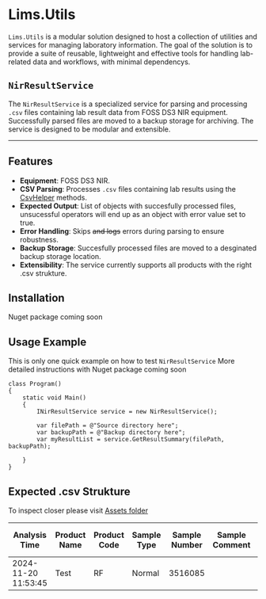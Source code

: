 # Lims.Utils

`Lims.Utils` is a modular solution designed to host a collection of utilities and services for managing laboratory information. The goal of the solution is to provide a suite of reusable, lightweight and effective tools for handling lab-related data and workflows, with minimal dependencys.

## `NirResultService`

The `NirResultService` is a specialized service for parsing and processing `.csv` files containing lab result data from FOSS DS3 NIR equipment. Successfully parsed files are moved to a backup storage for archiving. The service is designed to be modular and extensible.

---
## Features

- **Equipment**: FOSS DS3 NIR.
- **CSV Parsing**: Processes `.csv` files containing lab results using the [CsvHelper](https://github.com/poyrakie/Lims.Utils/blob/master/NirResult/Models/Helpers/CsvHelpers.cs) methods.
- **Expected Output**: List of objects with succesfully processed files, unsucessful operators will end up as an object with error value set to true.
- **Error Handling**: Skips ~~and logs~~ errors during parsing to ensure robustness.
- **Backup Storage**: Succesfully processed files are moved to a desginated backup storage location.
- **Extensibility**: The service currently supports all products with the right .csv strukture.

## Installation
Nuget package coming soon

## Usage Example

This is only one quick example on how to test `NirResultService`
More detailed instructions with Nuget package coming soon
```
class Program()
{
    static void Main()
    {
        INirResultService service = new NirResultService();

        var filePath = @"Source directory here";
        var backupPath = @"Backup directory here";
        var myResultList = service.GetResultSummary(filePath, backupPath);

    }
}
```

## Expected .csv Strukture

To inspect closer please visit [Assets folder](https://github.com/poyrakie/Lims.Utils/tree/master/NirResult/Assets)

|Analysis Time      |Product Name|Product Code|Sample Type|Sample Number|Sample Comment|Instrument Name|Instrument Serial Number|Test värde 1|Global H Avfall|Neighbourhood H Avfall|t-statistics Avfall|Test värde 2|Global H Fett|Neighbourhood H Fett|t-statistics Fett|Test värde 3|Global H FFA|Neighbourhood H FFA|t-statistics FFA|Test värde 4|Global H Glukosinolater|Neighbourhood H Glukosinolater|t-statistics Glukosinolater|Test värde 5|Global H Klorofyll|Neighbourhood H Klorofyll|t-statistics Klorofyll|Test värde 6|Global H Protein|Neighbourhood H Protein|t-statistics Protein|Test värde 7|Global H Vatten|Neighbourhood H Vatten|t-statistics Vatten|Test värde 8|Test limit1|Test limit 2|Test limit 3|Cup id|Cup type|
|-------------------|------------|------------|-----------|-------------|--------------|---------------|------------------------|------------|---------------|----------------------|-------------------|------------|-------------|--------------------|-----------------|------------|------------|-------------------|----------------|------------|-----------------------|------------------------------|---------------------------|------------|------------------|-------------------------|----------------------|------------|----------------|-----------------------|--------------------|------------|---------------|----------------------|-------------------|------------|-----------|------------|------------|------|--------|
|2024-11-20 11:53:45|Test        |RF          |Normal     |3516085      |              |NIRS DS3       |91930938                |0,47        |0,49           |0,22                  |-1,19              |46,44       |0,49         |0,22                |0,30             |1,02        |0,67        |0,13               |1,17            |27,41       |0,49                   |0,22                          |0,32                       |7,62        |0,49              |0,22                     |-0,53                 |38,18       |0,67            |0,13                   |1,05                |6,88        |0,67           |0,13                  |0,05               |-1,32       |3          |5.3         |-0.1        |101563|2501    |
